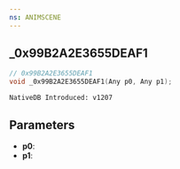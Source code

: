 ```yaml
---
ns: ANIMSCENE
---
```

## _0x99B2A2E3655DEAF1

```c
// 0x99B2A2E3655DEAF1
void _0x99B2A2E3655DEAF1(Any p0, Any p1);
```

```
NativeDB Introduced: v1207
```

## Parameters
* **p0**:
* **p1**:
